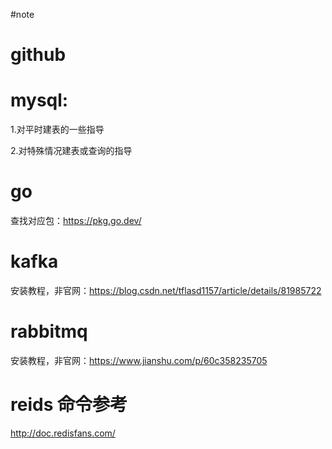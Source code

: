 #note

# github

# mysql:

1.对平时建表的一些指导

2.对特殊情况建表或查询的指导

# go

查找对应包：https://pkg.go.dev/

# kafka

安装教程，非官网：https://blog.csdn.net/tflasd1157/article/details/81985722

# rabbitmq

安装教程，非官网：https://www.jianshu.com/p/60c358235705

# reids 命令参考

http://doc.redisfans.com/



